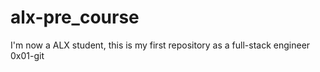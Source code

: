 # alx-pre_course
I'm now a ALX student, this is my first repository as a full-stack engineer
0x01-git
